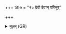 +++
title = "१० देवो देवान् परिभूर्"

+++
<details><summary>मूलम् (GR)</summary>

देवो देवान् परिभूर् ऋतेन  
वहा नो हव्यं प्रथमश् चिकित्वान् ।  
धूमकेतुः समिधा भाऋजीको  
मन्द्रो होता नित्यो वाचा यजीयान् ॥
</details>